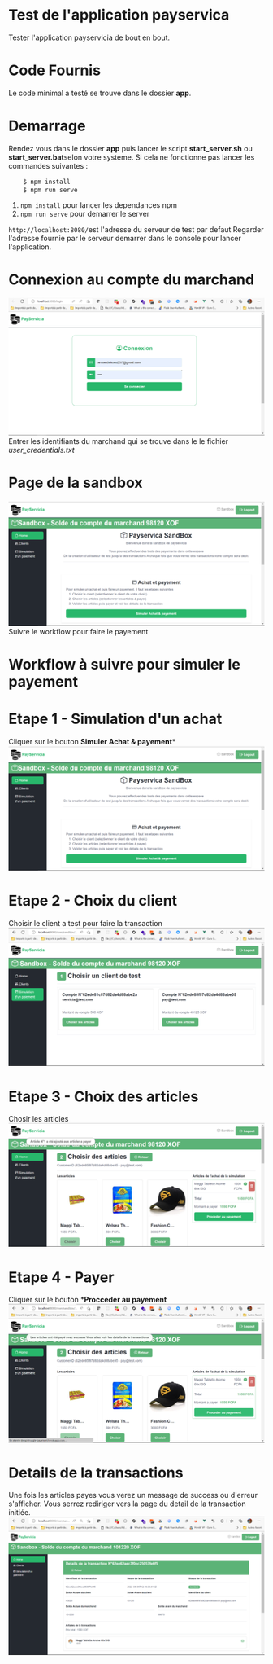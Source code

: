 # Test de l'application payservica
Tester l'application payservicia de bout en bout.

# Code Fournis
Le code minimal a testé se trouve dans le dossier **app**.

# Demarrage
Rendez vous dans le dossier **app** puis lancer le script 
**start_server.sh** ou **start_server.bat**selon votre systeme.
Si cela ne fonctionne pas  lancer les commandes suivantes :

```
    $ npm install
    $ npm run serve
```

1. `npm install` pour lancer les dependances npm
2. `npm run serve` pour demarrer le server

`http://localhost:8080/`est l'adresse du serveur de test par defaut
Regarder l'adresse fournie par le serveur demarrer dans le console pour lancer l'application.

# Connexion au compte du marchand
![SandBoxPage](test_home_page.png)
Entrer les identifiants du marchand qui se trouve dans le le fichier *user_credentials.txt*

# Page de la sandbox
![SandBoxPage](test_sandbox_page.png)
Suivre le workflow pour faire le payement

# Workflow à suivre pour simuler le payement

# Etape 1 - Simulation d'un achat
Cliquer sur le bouton **Simuler Achat & payement*** 
![SandBoxPageOverview](test_sandbox_page.png)

# Etape 2 - Choix du client
Choisir le client a test pour faire la transaction
![PurchasePage](test_choice_customer_page.png)

# Etape 3 - Choix des articles
Chosir les articles 
![ChoicePage](test_choicie_articles.png)

# Etape 4 - Payer
Cliquer sur le bouton ***Procceder au payement** 
![ArticlePage](test_payement_articles.png)

# Details de la transactions
Une fois les articles payes vous verez un message de success ou d'erreur s'afficher.
Vous serrez rediriger vers la page du detail de la transaction initiée.
![SandBoxPage](test_details_transaction.png)

